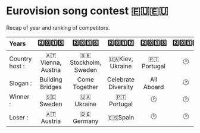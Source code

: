 # Eurovision song contest 🇪🇺🇪🇺
Recap of year and ranking of competitors.

|Years|2️⃣0️⃣1️⃣5️⃣|2️⃣0️⃣1️⃣6️⃣|2️⃣0️⃣1️⃣7️⃣|2️⃣0️⃣1️⃣8️⃣|2️⃣0️⃣1️⃣9️⃣|2️⃣0️⃣2️⃣0️⃣|
| :---|:-------:|:------:|:-------:|:-------:|:-------:|:-------:|
|Country host :|🇦🇹Vienna, Austria|🇸🇪Stockholm, Sweden|🇺🇦Kiev, Ukraine|🇵🇹Portugal|🕑|🕑|
|Slogan :|Building Bridges|Come Together|Celebrate Diversity|All Aboard|🕑|🕑|
|Winner :|🇸🇪Sweden|🇺🇦Ukraine|🇵🇹Portugal|🕑|🕑|🕑|
|Loser :|🇦🇹Austria|🇩🇪Germany|🇪🇸Spain|🕑|🕑|🕑|
